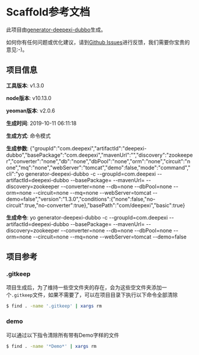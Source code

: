 # Scaffold参考文档

此项目由[generator-deepexi-dubbo](https://github.com/deepexi/generator-deepexi-dubbo)生成。

如何你有任何问题或优化建议，请到[Github Issues](https://github.com/deepexi/generator-deepexi-dubbo/issues)进行反馈，我们需要你宝贵的意见:-)。

## 项目信息

**工具版本**: v1.3.0

**node版本**: v10.13.0

**yeoman版本**: v2.0.6

**生成时间**: 2019-10-11 06:11:18

**生成方式**: 命令模式

**生成参数**: {"groupId":"com.deepexi","artifactId":"deepexi-dubbo","basePackage":"com.deepexi","mavenUrl":"","discovery":"zookeeper","converter":"none","db":"none","dbPool":"none","orm":"none","circuit":"none","mq":"none","webServer":"tomcat","demo":false,"mode":"command","cli":"yo generator-deepexi-dubbo -c --groupId=com.deepexi --artifactId=deepexi-dubbo --basePackage= --mavenUrl= --discovery=zookeeper --converter=none --db=none --dbPool=none --orm=none --circuit=none --mq=none --webServer=tomcat --demo=false","version":"1.3.0","conditions":{"none":false,"no-circuit":true,"no-converter":true},"basePath":"com/deepexi","basic":true}

**生成命令**: yo generator-deepexi-dubbo -c --groupId=com.deepexi --artifactId=deepexi-dubbo --basePackage= --mavenUrl= --discovery=zookeeper --converter=none --db=none --dbPool=none --orm=none --circuit=none --mq=none --webServer=tomcat --demo=false

## 项目参考

### .gitkeep

项目生成后，为了维持一些空文件夹的存在，会为这些空文件夹添加一个`.gitkeep`文件，如果不需要了，可以在项目目录下执行以下命令全部清除

```bash
$ find . -name '.gitkeep' | xargs rm
```

### demo

可以通过以下指令清除所有带有Demo字样的文件

```bash
$ find . -name '*Demo*' | xargs rm
```
